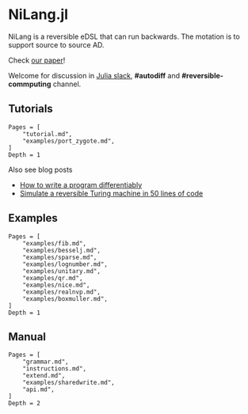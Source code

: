 # NiLang.jl

NiLang is a reversible eDSL that can run backwards. The motation is to support source to source AD.

Check [our paper](https://arxiv.org/abs/2003.04617)!

Welcome for discussion in [Julia slack](https://slackinvite.julialang.org/), **#autodiff** and **#reversible-commputing** channel.

## Tutorials
```@contents
Pages = [
    "tutorial.md",
    "examples/port_zygote.md",
]
Depth = 1
```

Also see blog posts
* [How to write a program differentiably](https://nextjournal.com/giggle/how-to-write-a-program-differentiably)
* [Simulate a reversible Turing machine in 50 lines of code](https://nextjournal.com/giggle/rtm50)

## Examples
```@contents
Pages = [
    "examples/fib.md",
    "examples/besselj.md",
    "examples/sparse.md",
    "examples/lognumber.md",
    "examples/unitary.md",
    "examples/qr.md",
    "examples/nice.md",
    "examples/realnvp.md",
    "examples/boxmuller.md",
]
Depth = 1
```

## Manual

```@contents
Pages = [
    "grammar.md",
    "instructions.md",
    "extend.md",
    "examples/sharedwrite.md",
    "api.md",
]
Depth = 2
```
